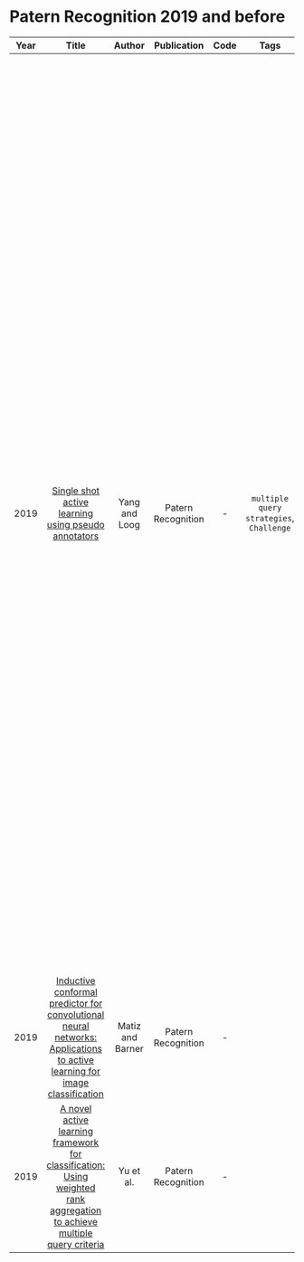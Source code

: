 # Patern Recognition 2019 and before

| Year |                                                                                                Title                                                                                                 |      Author      |    Publication     | Code | Tags | Notes | Datasets|
|:----:|:----------------------------------------------------------------------------------------------------------------------------------------------------------------------------------------------------:|:----------------:|:------------------:|:----:|:----:|:-----:|:-----:|
| 2019 |                                    [Single shot active learning using pseudo annotators](https://www.sciencedirect.com/science/article/abs/pii/S0031320318304485)                                    |  Yang and Loog   | Patern Recognition |  -   |   `multiple query strategies`,  `Challenge`  |    (1) To the best of our knowledge, this is the first work to analyze and induct the existing MQCAL method with different integration criteria strategies. (2) This is also the first work to implement the MQCAL method by introducing weighted rank aggregation approaches, and the proposed framework may inspire future AL. (3) We present a mechanism that allows for a dynamic and self-adaptive tradeoff between any number and kind of involved SQC in a unified  system by introducing the BVSB strategy. (4) We summarize basic rules for the use of our RMQCAL. The potentially best combination of involved SQC and rank aggregation approaches is also found from experimental comparative results. (5) Several comparative experiments are conducted to prove the effectiveness of the proposed RMQCAL method in many public data sets  | `binary classification problems through the UCI Repository` |
| 2019 | [Inductive conformal predictor for convolutional neural networks: Applications to active learning for image classification](https://www.sciencedirect.com/science/article/abs/pii/S003132031930055X) | Matiz and Barner | Patern Recognition |  -   |      |       |
| 2019 | [A novel active learning framework for classification: Using weighted rank aggregation to achieve multiple query criteria](https://www.sciencedirect.com/science/article/abs/pii/S0031320319301372)  |    Yu et al.     | Patern Recognition |  -   |      |       |
